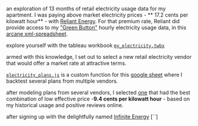 an exploration of 13 months of retail electricity usage data for my apartment.  I was paying above market electricity prices - ** 17.2 cents per kilowatt hour** - with [Reliant Energy](https://www.reliant.com/en/residential/join-now/new.jsp).  For that premium rate, Reliant did provide access to my ["Green Button"](http://www.greenbuttondata.org/) hourly electricity usage data, in this [arcane xml-spreadsheet](https://github.com/micahstubbs/my-electricity/tree/master/ReliantGreenButtonData).

explore yourself with the tableau workbook [`my_electricity.twbx`](https://github.com/micahstubbs/my-electricity/blob/master/my_electricity.twbx)

armed with this knowledge, I set out to select a new retail electricity vendor that would offer a market rate at attractive terms.

[`electricity_plans.js`](https://raw.githubusercontent.com/micahstubbs/my-electricity/master/electricity_plans.js) is a custom function for this [google sheet](https://docs.google.com/spreadsheets/d/1e-231CUqrFUtJOeXamyEtrQ_sj0Q-NCW9nQitKVCLBw/edit?usp=sharing) where I backtest several plans from multiple vendors.  

after modeling plans from several vendors, I selected [one](https://www.infiniteenergy.com/api/efl/CenterPoint/The_All-Inclusive_6_mo) that had the best combination of low effective price -**9.4 cents per kilowatt hour** - based on my historical usage and positive reviews online.

after signing up with the delightfully named [Infinite Energy](http://www.infiniteenergy.com/) [``]





